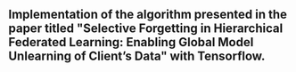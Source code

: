 Implementation of the algorithm presented in the paper titled "Selective Forgetting in Hierarchical Federated Learning: Enabling Global Model Unlearning of Client’s Data" with Tensorflow.
--
